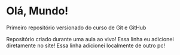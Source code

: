 # Olá, Mundo!
Primeiro repositório versionado do curso de Git e GitHub

Repositório criado durante uma aula ao vivo!
Essa linha eu adicionei diretamente no site!
Essa linha adicionei localmente de outro pc!